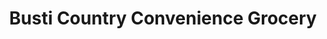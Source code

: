 ---
title: "Busti Country Convenience Grocery"
url: /jamestown/busti-country-convenience-grocery/
shop: supermarket
---